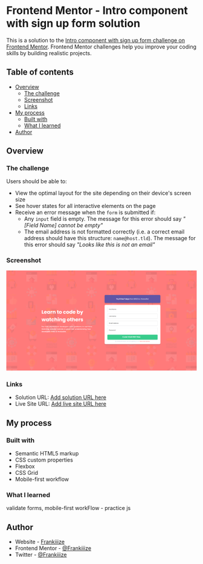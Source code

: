 # Frontend Mentor - Intro component with sign up form solution

This is a solution to the [Intro component with sign up form challenge on Frontend Mentor](https://www.frontendmentor.io/challenges/intro-component-with-signup-form-5cf91bd49edda32581d28fd1). Frontend Mentor challenges help you improve your coding skills by building realistic projects. 

## Table of contents

- [Overview](#overview)
  - [The challenge](#the-challenge)
  - [Screenshot](#screenshot)
  - [Links](#links)
- [My process](#my-process)
  - [Built with](#built-with)
  - [What I learned](#what-i-learned)
- [Author](#author)
## Overview
### The challenge

Users should be able to:

- View the optimal layout for the site depending on their device's screen size
- See hover states for all interactive elements on the page
- Receive an error message when the `form` is submitted if:
  - Any `input` field is empty. The message for this error should say *"[Field Name] cannot be empty"*
  - The email address is not formatted correctly (i.e. a correct email address should have this structure: `name@host.tld`). The message for this error should say *"Looks like this is not an email"*

### Screenshot

![](images/screenShot.png)
### Links

- Solution URL: [Add solution URL here](https://www.frontendmentor.io/solutions/i-use-html-sass-and-js-8WECuw51P)
- Live Site URL: [Add live site URL here](https://frankiiize.github.io/intro-component-with-signuoForm/index.html)
## My process
### Built with

- Semantic HTML5 markup
- CSS custom properties
- Flexbox
- CSS Grid
- Mobile-first workflow
### What I learned

validate forms, mobile-first workFlow - practice js
## Author

- Website - [Frankiiize](https://github.com/Frankiiize)
- Frontend Mentor - [@Frankiiize](https://www.frontendmentor.io/profile/Frankiiize)
- Twitter - [@Frankiiize](https://www.twitter.com/Frankiiize)




